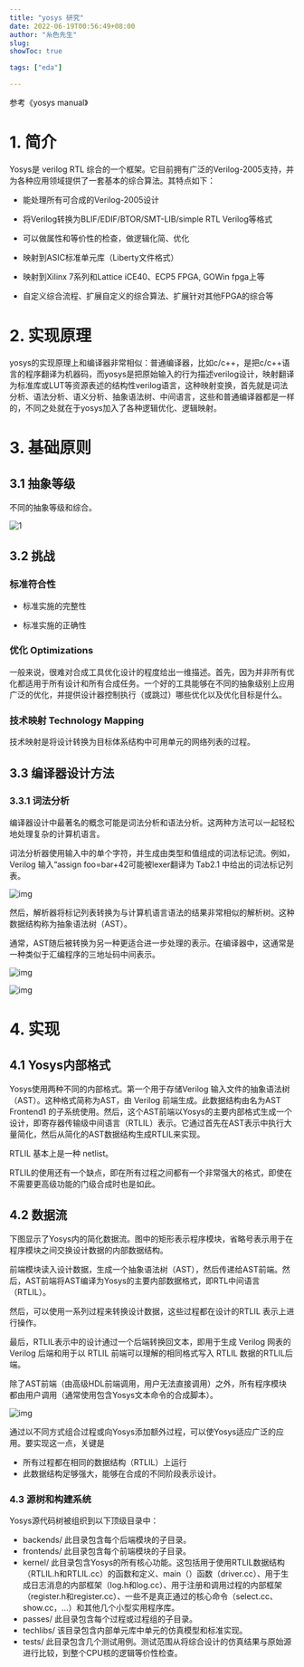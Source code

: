 ```yaml
---
title: "yosys 研究"
date: 2022-06-19T00:56:49+08:00
author: "糸色先生"
slug: 
showToc: true

tags: ["eda"]

---
```


参考《yosys manual》

# 1. 简介

Yosys是 verilog RTL 综合的一个框架。它目前拥有广泛的Verilog-2005支持，并为各种应用领域提供了一套基本的综合算法。其特点如下：

- 能处理所有可合成的Verilog-2005设计

- 将Verilog转换为BLIF/EDIF/BTOR/SMT-LIB/simple RTL Verilog等格式

- 可以做属性和等价性的检查，做逻辑化简、优化

- 映射到ASIC标准单元库（Liberty文件格式）

- 映射到Xilinx 7系列和Lattice iCE40、ECP5 FPGA,   GOWin fpga上等  

- 自定义综合流程、扩展自定义的综合算法、扩展针对其他FPGA的综合等

# 2. 实现原理

yosys的实现原理上和编译器非常相似：普通编译器，比如c/c++，是把c/c++语言的程序翻译为机器码，而yosys是把原始输入的行为描述verilog设计，映射翻译为标准库或LUT等资源表述的结构性verilog语言，这种映射变换，首先就是词法分析、语法分析、语义分析、抽象语法树、中间语言，这些和普通编译器都是一样的，不同之处就在于yosys加入了各种逻辑优化、逻辑映射。

# 3. 基础原则

## 3.1 抽象等级

不同的抽象等级和综合。

![1](https://cdn.jsdelivr.net/gh/lzxqaq/jsdelivr@master/image/2022-6-19/1.png)

## 3.2 挑战

### 标准符合性

- 标准实施的完整性

- 标准实施的正确性

### 优化 Optimizations

一般来说，很难对合成工具优化设计的程度给出一维描述。首先，因为并非所有优化都适用于所有设计和所有合成任务。一个好的工具能够在不同的抽象级别上应用广泛的优化，并提供设计器控制执行（或跳过）哪些优化以及优化目标是什么。

### 技术映射 Technology Mapping

技术映射是将设计转换为目标体系结构中可用单元的网络列表的过程。

## 3.3 编译器设计方法

### 3.3.1 词法分析

编译器设计中最著名的概念可能是词法分析和语法分析。这两种方法可以一起轻松地处理复杂的计算机语言。

词法分析器使用输入中的单个字符，并生成由类型和值组成的词法标记流。例如，Verilog 输入“assign foo=bar+42可能被lexer翻译为 Tab2.1 中给出的词法标记列表。

![img](https://cdn.jsdelivr.net/gh/lzxqaq/jsdelivr@master/image/2022-6-8/exemplary.png)


然后，解析器将标记列表转换为与计算机语言语法的结果非常相似的解析树。这种数据结构称为抽象语法树（AST）。

通常，AST随后被转换为另一种更适合进一步处理的表示。在编译器中，这通常是一种类似于汇编程序的三地址码中间表示。

![img](https://cdn.jsdelivr.net/gh/lzxqaq/jsdelivr@master/image/2022-6-8/parse_tree.png)

![img](https://cdn.jsdelivr.net/gh/lzxqaq/jsdelivr@master/image/2022-6-8/ast.png)

# 4. 实现

## 4.1 Yosys内部格式

Yosys使用两种不同的内部格式。第一个用于存储Verilog 输入文件的抽象语法树（AST）。这种格式简称为AST，由 Verilog 前端生成。此数据结构由名为AST Frontend1 的子系统使用。然后，这个AST前端以Yosys的主要内部格式生成一个设计，即寄存器传输级中间语言（RTLIL）表示。它通过首先在AST表示中执行大量简化，然后从简化的AST数据结构生成RTLIL来实现。

RTLIL 基本上是一种 netlist。

RTLIL的使用还有一个缺点，即在所有过程之间都有一个非常强大的格式，即使在不需要更高级功能的门级合成时也是如此。

## 4.2 数据流

下图显示了Yosys内的简化数据流。图中的矩形表示程序模块，省略号表示用于在程序模块之间交换设计数据的内部数据结构。

前端模块读入设计数据，生成一个抽象语法树（AST），然后传递给AST前端。然后，AST前端将AST编译为Yosys的主要内部数据格式，即RTL中间语言（RTLIL）。

然后，可以使用一系列过程来转换设计数据，这些过程都在设计的RTLIL 表示上进行操作。

最后，RTLIL表示中的设计通过一个后端转换回文本，即用于生成 Verilog 网表的 Verilog 后端和用于以 RTLIL 前端可以理解的相同格式写入 RTLIL 数据的RTLIL后端。

除了AST前端（由高级HDL前端调用，用户无法直接调用）之外，所有程序模块都由用户调用（通常使用包含Yosys文本命令的合成脚本）。

![img](https://cdn.jsdelivr.net/gh/lzxqaq/jsdelivr@master/image/2022-6-8/figure4.1.png)

通过以不同方式组合过程或向Yosys添加额外过程，可以使Yosys适应广泛的应用。要实现这一点，关键是
- 所有过程都在相同的数据结构（RTLIL）上运行
- 此数据结构足够强大，能够在合成的不同阶段表示设计。

### 4.3 源树和构建系统

Yosys源代码树被组织到以下顶级目录中：

- backends/ 此目录包含每个后端模块的子目录。
- frontends/ 此目录包含每个前端模块的子目录。
- kernel/
此目录包含Yosys的所有核心功能。这包括用于使用RTLIL数据结构（RTLIL.h和RTLIL.cc）的函数和定义、main（）函数（driver.cc）、用于生成日志消息的内部框架（log.h和log.cc）、用于注册和调用过程的内部框架（register.h和register.cc）、一些不是真正通过的核心命令（select.cc、show.cc，…）和其他几个小型实用程序库。
- passes/
此目录包含每个过程或过程组的子目录。
- techlibs/
该目录包含内部单元库中单元的仿真模型和标准实现。
- tests/
此目录包含几个测试用例。测试范围从将综合设计的仿真结果与原始源进行比较，到整个CPU核的逻辑等价性检查。
